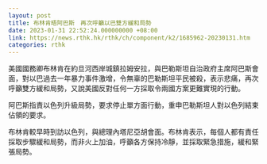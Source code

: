 ```yaml
---
layout: post
title: 布林肯晤阿巴斯　再次呼籲以巴雙方緩和局勢
date: 2023-01-31 22:52:24.000000000 +08:00
link: https://news.rthk.hk/rthk/ch/component/k2/1685962-20230131.htm
categories: rthk
---
```


美國國務卿布林肯在約旦河西岸城鎮拉姆安拉，與巴勒斯坦自治政府主席阿巴斯會面，對以巴過去一年暴力事件激增，令無辜的巴勒斯坦平民被殺，表示悲痛，再次呼籲雙方緩和局勢，又說美國反對任何一方採取令兩國方案更難實現的行動。

阿巴斯指責以色列升級局勢，要求停止單方面行動，重申巴勒斯坦人對以色列結束佔領的要求。

布林肯較早時到訪以色列，與總理內塔尼亞胡會面。布林肯表示，每個人都有責任採取步驟緩和局勢，而非火上加油，呼籲各方保持冷靜，並採取緊急措施，緩和緊張局勢。
